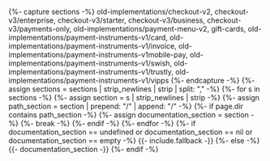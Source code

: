 {%- capture sections -%}
    old-implementations/checkout-v2,
    checkout-v3/enterprise,
    checkout-v3/starter,
    checkout-v3/business,
    checkout-v3/payments-only,
    old-implementations/payment-menu-v2,
    gift-cards,
    old-implementations/payment-instruments-v1/card,
    old-implementations/payment-instruments-v1/invoice,
    old-implementations/payment-instruments-v1mobile-pay,
    old-implementations/payment-instruments-v1/swish,
    old-implementations/payment-instruments-v1/trustly,
    old-implementations/payment-instruments-v1/vipps
{%- endcapture -%}
{%- assign sections = sections | strip_newlines | strip | split: "," -%}
{%- for s in sections -%}
    {%- assign section = s | strip_newlines | strip -%}
    {%- assign path_section = section | prepend: "/" | append: "/" -%}
    {%- if page.dir contains path_section -%}
        {%- assign documentation_section = section -%}
        {%- break -%}
    {%- endif -%}
{%- endfor -%}
{%- if documentation_section == undefined or documentation_section == nil or documentation_section == empty -%}
    {{- include.fallback -}}
{%- else -%}
    {{- documentation_section -}}
{%- endif -%}
